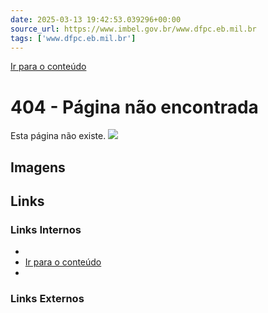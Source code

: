 ```yaml
---
date: 2025-03-13 19:42:53.039296+00:00
source_url: https://www.imbel.gov.br/www.dfpc.eb.mil.br
tags: ['www.dfpc.eb.mil.br']
---
```


[](https://www.imbel.gov.br/www.dfpc.eb.mil.br)
[Ir para o conteúdo](https://www.imbel.gov.br/www.dfpc.eb.mil.br#conteudo)
# 404 - Página não encontrada
Esta página não existe.
![](https://www.imbel.gov.br/assets/img/icons/ERROR-404-SITE.png)
[ ](https://www.imbel.gov.br/www.dfpc.eb.mil.br#home)


## Imagens



## Links

### Links Internos

- [](https://www.imbel.gov.br/www.dfpc.eb.mil.br)
- [Ir para o conteúdo](https://www.imbel.gov.br/www.dfpc.eb.mil.br#conteudo)
- [](https://www.imbel.gov.br/www.dfpc.eb.mil.br#home)

### Links Externos


